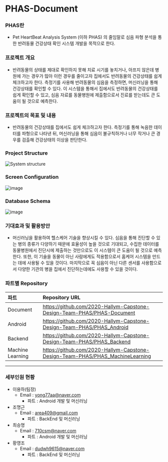 # PHAS-Document

### PHAS란
* Pet HeartBeat Analysis System (이하 PHAS) 의 줄임말로 심음 파형 분석을 통한 반려동물 건강상태 확인 시스템 개발을 목적으로 한다.

### 프로젝트 개요
* 반려동물의 상태를 제대로 확인하지 못해 치료 시기를 놓치거나, 아프지 않은데 병원에 가는 경우가 많아 이런 경우를 줄이고자 집에서도 반려동물의 건강상태를 쉽게 체크하고자 한다. 측정기를 사용해 반려동물의 심음을 측정하면, 머신러닝을 통해 건강상태를 확인할 수 있다. 이 시스템을 통해서 집에서도 반려동물의 건강상태를 쉽게 확인할 수 있고, 심음 자료를 동물병원에 제출함으로서 진료를 받는데도 큰 도움이 될 것으로 예측한다.

### 프로젝트의 목표 및 내용
*  반려동물의 건강상태를 집에서도 쉽게 체크하고자 한다. 측정기를 통해 녹음한 데이터를 파형으로 나타낸 뒤, 머신러닝을 통해 심음이 불규칙하거나 너무 작거나 큰 경우를 검출해 건강상태의 이상을 판단한다.

### Project Structure
![System structure](https://user-images.githubusercontent.com/50908416/80507927-5adf7780-89b2-11ea-878c-4cb99edd0e5d.png)

### Screen Configuration
![image](https://user-images.githubusercontent.com/29707967/79291785-840bfc80-7f0a-11ea-8f66-0a15f9448d3f.png)

### Database Schema
![image](https://user-images.githubusercontent.com/29707967/80555518-6e6afc80-8a0b-11ea-9c24-84f5547fa047.png)

### 기대효과 및 활용방안
*  머신러닝을 활용하여 헬스케어 기술을 향상시킬 수 있다. 심음을 통해 진단할 수 있는 병의 종류가 다양하기 때문에 효율성이 높을 것으로 기대되고, 수집한 데이터를 동물병원에서 진단시에 제출하는 것만으로도 이 시스템이 큰 도움이 될 것으로 예측한다. 또한, 이 기술을 동물이 아닌 사람에게도 적용함으로서 홈케어 시스템을 만드는 데에 사용될 수 있을 것이다. 마지막으로 꼭 심음이 아닌 다른 센서를 사용함으로서 다양한 기관의 병을 집에서 진단하는데에도 사용할 수 있을 것이다.

### 파트별 Repository
| 파트 | Repository URL |
|:--------|:--------|
| Document | https://github.com/2020-Hallym-Capstone-Design-Team-PHAS/PHAS-Document |
| Android | https://github.com/2020-Hallym-Capstone-Design-Team-PHAS/PHAS_Android |
| Backend | https://github.com/2020-Hallym-Capstone-Design-Team-PHAS/PHAS_Backend |
| Machine Learning | https://github.com/2020-Hallym-Capstone-Design-Team-PHAS/PHAS_MachineLearning |
***        
### 세부인원 현황
* 이용하(팀장) 
  - Email : yong77aa@naver.com
    + 파트 : Android 개발 및 머신러닝
* 조명근
  - Email : area409@gmail.com
    + 파트 : BackEnd 및 머신러닝
* 최승명
  - Email : 710csm@naver.com
    + 파트 : Android 개발 및 머신러닝
* 황영조
  - Email : dudwh9615@naver.com
    + 파트 : BackEnd 및 머신러닝
